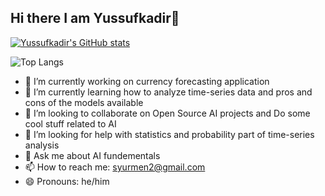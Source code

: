 ## Hi there I am Yussufkadir👋

[![Yussufkadir's GitHub stats](https://github-readme-stats.vercel.app/api?username=yussufkadir&show_icons=true&theme=radical)](https://github.com/yussufkadir/github-readme-stats&show_icons=true)

![Top Langs](https://github-readme-stats.vercel.app/api/top-langs/?username=yussufkadir&size_weight=0.5&count_weight=0.5&theme=radical)

- 🔭 I’m currently working on currency forecasting application
- 🌱 I’m currently learning how to analyze time-series data and pros and cons of the models available 
- 👯 I’m looking to collaborate on Open Source AI projects and Do some cool stuff related to AI
- 🤔 I’m looking for help with statistics and probability part of time-series analysis
- 💬 Ask me about AI fundementals
- 📫 How to reach me: syurmen2@gmail.com
- 😄 Pronouns: he/him

  
